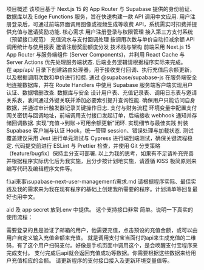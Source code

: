 项目概述
该项目基于 Next.js 15 的 App Router 与 Supabase 提供的身份验证、数据库以及 Edge Functions 服务，旨在快速构建一款 API 调用中文应用.
用户注册登录后，可通过前端界面调用图像或视频生成等收费 API，系统需实时扣费并提供充值与邀请奖励功能.
核心需求
用户注册登录与权限管理
接入第三方支付系统（预留接口规范）
充值流水与支付回调处理
按调用次数与单价自动扣减余额
API 调用统计与使用报表
邀请注册奖励额度分发
技术栈与架构
前端采用 Next.js 15 App Router 与服务端组件 (Server Components)，并利用 React Cache 与 Server Actions 优先处理服务端状态.
后端业务逻辑请根据程序实际来完成。
在 app/api/ 目录下创建路由处理器，用于接收支付回调、执行充值后余额更新，以及根据调用次数和单价进行扣费.
通过 @supabase/supabase-js 在服务端安全地连接数据库，并在 Route Handlers 中使用 Supabase 服务端客户端实现用户认证、数据增删改查.
数据库与安全
设计用户表、充值记录表、调用日志表与邀请关系表，表间通过外键关联并添加必要索引提升查询性能.
确保用户只能访问自身数据，并通过审计触发器记录关键操作日志.
支付与财务流程
环境变量中配置支付网关密钥与回调地址，前端调用支付接口发起订单，后端接收 webhook 通知并存储回调数据.
实现“充值→到账→可用余额更新”闭环.
实现细节与最佳实践
封装 Supabase 客户端与认证 Hook，统一管理 session、错误处理与加载状态.
测试覆盖建议采用 Jest 进行单元测试与 Cypress 进行端到端测试，确保关键流程稳定.
代码提交前进行 ESLint 与 Prettier 检查，并使用 Git 分支策略（feature/bugfix）保持主分支可部署.
以上为我的思考，如果有不足请补充完善并根据程序实际优化后为我实施，且分步按计划地实施，请遵循 KISS 极简原则来编写代码及编辑程序文件等。


 f:\ai来事\supabase-next-user-management\需求.md
 请根据程序实际、最佳实践及我的需求来为我在现有程序的基础上创建我所需要的程序。计划清单等回复最好也用中文。



aid 及 app secret 放到.env 中提供。
这个支持接口非常 简单。说明一下真实的使用流程：

需要登录的且是验证了邮箱的用户，他需要充值，点击预设的充值金额，或可以由用户自定义输入充值金额来充值。
就是调用支付宝当面付的api来生成充值的二维码，有了这个用户扫码支付。好像是手机页面中调用这个，是会唤醒支付宝程序来完成支付。
支付完成后api就会返回充值成功等数据。你需要根据这些数据来给用户充值相应的金额。
请更新程序的支付接口接入及更新环境变量值等。